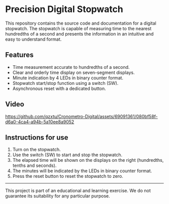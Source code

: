 # Precision Digital Stopwatch

This repository contains the source code and documentation for a digital stopwatch. The stopwatch is capable of measuring time to the nearest hundredths of a second and presents the information in an intuitive and easy to understand format.

## Features

- Time measurement accurate to hundredths of a second.
- Clear and orderly time display on seven-segment displays.
- Minute indication by 4 LEDs in binary counter format.
- Stopwatch start/stop function using a switch (SW).
- Asynchronous reset with a dedicated button.

## Video

https://github.com/qzxtu/Cronometro-Digital/assets/69091361/080bf58f-d6a0-4ca4-a94b-5a10ee8a9052

## Instructions for use

1. Turn on the stopwatch.
2. Use the switch (SW) to start and stop the stopwatch.
3. The elapsed time will be shown on the displays on the right (hundredths, tenths and seconds).
4. The minutes will be indicated by the LEDs in binary counter format.
5. Press the reset button to reset the stopwatch to zero.

---

This project is part of an educational and learning exercise. We do not guarantee its suitability for any particular purpose.
